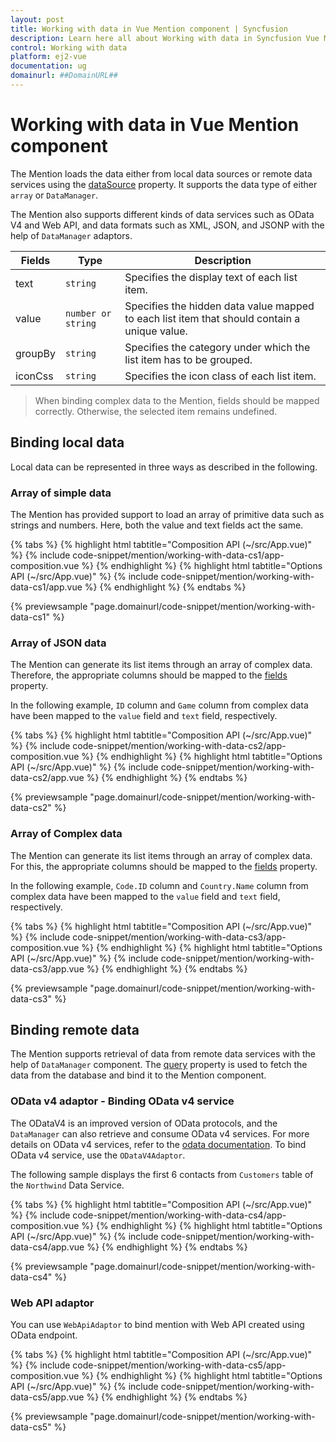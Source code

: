 ```yaml
---
layout: post
title: Working with data in Vue Mention component | Syncfusion
description: Learn here all about Working with data in Syncfusion Vue Mention component of Syncfusion Essential JS 2 and more.
control: Working with data 
platform: ej2-vue
documentation: ug
domainurl: ##DomainURL##
---
```


# Working with data in Vue Mention component

The Mention loads the data either from local data sources or remote data services using the [dataSource](https://ej2.syncfusion.com/vue/documentation/api/mention/#datasource) property. It supports the data type of either `array` or `DataManager`.

The Mention also supports different kinds of data services such as OData V4 and Web API, and data formats such as XML, JSON, and JSONP with the help of `DataManager` adaptors.

| Fields | Type | Description |
|------|------|-------------|
| text |  `string` | Specifies the display text of each list item. |
| value |  `number or string` | Specifies the hidden data value mapped to each list item that should contain a unique value. |
| groupBy |  `string` | Specifies the category under which the list item has to be grouped. |
| iconCss |  `string` | Specifies the icon class of each list item. |

> When binding complex data to the Mention, fields should be mapped correctly. Otherwise, the selected item remains undefined.

## Binding local data

Local data can be represented in three ways as described in the following.

### Array of simple data

The Mention has provided support to load an array of primitive data such as strings and numbers. Here, both the value and text fields act the same.

{% tabs %}
{% highlight html tabtitle="Composition API (~/src/App.vue)" %}
{% include code-snippet/mention/working-with-data-cs1/app-composition.vue %}
{% endhighlight %}
{% highlight html tabtitle="Options API (~/src/App.vue)" %}
{% include code-snippet/mention/working-with-data-cs1/app.vue %}
{% endhighlight %}
{% endtabs %}
        
{% previewsample "page.domainurl/code-snippet/mention/working-with-data-cs1" %}

### Array of JSON data

The Mention can generate its list items through an array of complex data. Therefore, the appropriate columns should be mapped to the [fields](https://ej2.syncfusion.com/vue/documentation/api/mention/#fields) property.

In the following example, `ID` column and `Game` column from complex data have been mapped to the `value` field and `text` field, respectively.

{% tabs %}
{% highlight html tabtitle="Composition API (~/src/App.vue)" %}
{% include code-snippet/mention/working-with-data-cs2/app-composition.vue %}
{% endhighlight %}
{% highlight html tabtitle="Options API (~/src/App.vue)" %}
{% include code-snippet/mention/working-with-data-cs2/app.vue %}
{% endhighlight %}
{% endtabs %}
        
{% previewsample "page.domainurl/code-snippet/mention/working-with-data-cs2" %}

### Array of Complex data

The Mention can generate its list items through an array of complex data. For this, the appropriate columns should be mapped to the [fields](https://ej2.syncfusion.com/vue/documentation/api/mention/#fields) property.

In the following example, `Code.ID` column and `Country.Name` column from complex data have been mapped to the `value` field and `text` field, respectively.

{% tabs %}
{% highlight html tabtitle="Composition API (~/src/App.vue)" %}
{% include code-snippet/mention/working-with-data-cs3/app-composition.vue %}
{% endhighlight %}
{% highlight html tabtitle="Options API (~/src/App.vue)" %}
{% include code-snippet/mention/working-with-data-cs3/app.vue %}
{% endhighlight %}
{% endtabs %}
        
{% previewsample "page.domainurl/code-snippet/mention/working-with-data-cs3" %}

## Binding remote data

The Mention supports retrieval of data from remote data services with the help of `DataManager` component. The [query](https://ej2.syncfusion.com/vue/documentation/api/mention/#query) property is used to fetch the data from the database and bind it to the Mention component.

### OData v4 adaptor - Binding OData v4 service

The ODataV4 is an improved version of OData protocols, and the `DataManager` can also retrieve and consume OData v4 services. For more details on OData v4 services, refer to the [odata documentation](http://docs.oasis-open.org/odata/odata/v4.0/errata03/os/complete/part1-protocol/odata-v4.0-errata03-os-part1-protocol-complete.html#_Toc453752197). To bind OData v4 service, use the `ODataV4Adaptor`.

The following sample displays the first 6 contacts from `Customers` table of the `Northwind` Data Service.

{% tabs %}
{% highlight html tabtitle="Composition API (~/src/App.vue)" %}
{% include code-snippet/mention/working-with-data-cs4/app-composition.vue %}
{% endhighlight %}
{% highlight html tabtitle="Options API (~/src/App.vue)" %}
{% include code-snippet/mention/working-with-data-cs4/app.vue %}
{% endhighlight %}
{% endtabs %}
        
{% previewsample "page.domainurl/code-snippet/mention/working-with-data-cs4" %}

### Web API adaptor

You can use `WebApiAdaptor` to bind mention with Web API created using OData endpoint.

{% tabs %}
{% highlight html tabtitle="Composition API (~/src/App.vue)" %}
{% include code-snippet/mention/working-with-data-cs5/app-composition.vue %}
{% endhighlight %}
{% highlight html tabtitle="Options API (~/src/App.vue)" %}
{% include code-snippet/mention/working-with-data-cs5/app.vue %}
{% endhighlight %}
{% endtabs %}
        
{% previewsample "page.domainurl/code-snippet/mention/working-with-data-cs5" %}